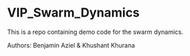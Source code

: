 # VIP_Swarm_Dynamics

This is a repo containing demo code for the swarm dynamics. 

Authors: Benjamin Aziel & Khushant Khurana

